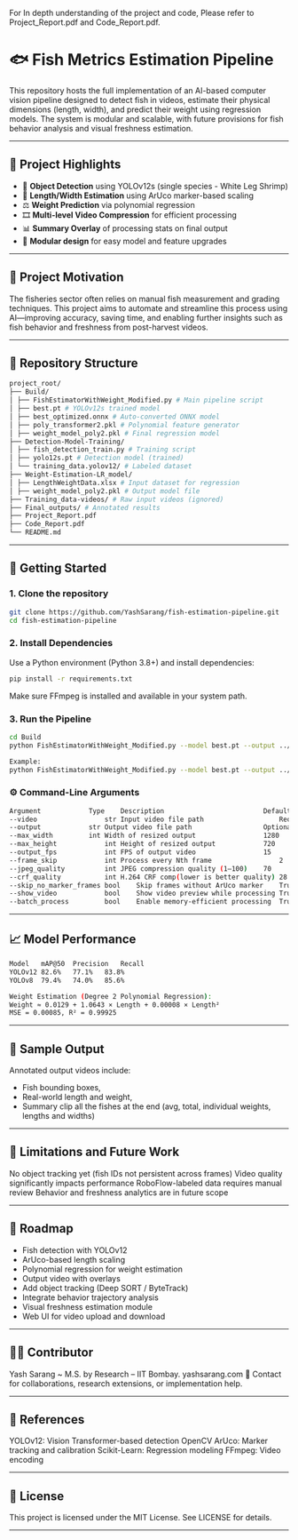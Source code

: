 For In depth understanding of the project and code,
Please refer to Project_Report.pdf and Code_Report.pdf.

# 🐟 Fish Metrics Estimation Pipeline

This repository hosts the full implementation of an AI-based computer vision pipeline designed to detect fish in videos, estimate their physical dimensions (length, width), and predict their weight using regression models. The system is modular and scalable, with future provisions for fish behavior analysis and visual freshness estimation.

---

## 📌 Project Highlights

- 🎯 **Object Detection** using YOLOv12s (single species - White Leg Shrimp)
- 📏 **Length/Width Estimation** using ArUco marker-based scaling
- ⚖️ **Weight Prediction** via polynomial regression
- 🎞️ **Multi-level Video Compression** for efficient processing
- 📊 **Summary Overlay** of processing stats on final output
- 🧱 **Modular design** for easy model and feature upgrades

---

## 🧠 Project Motivation

The fisheries sector often relies on manual fish measurement and grading techniques. This project aims to automate and streamline this process using AI—improving accuracy, saving time, and enabling further insights such as fish behavior and freshness from post-harvest videos.

---

## 📁 Repository Structure

```bash
project_root/
├── Build/
│ ├── FishEstimatorWithWeight_Modified.py # Main pipeline script
│ ├── best.pt # YOLOv12s trained model
│ ├── best_optimized.onnx # Auto-converted ONNX model
│ ├── poly_transformer2.pkl # Polynomial feature generator
│ ├── weight_model_poly2.pkl # Final regression model
├── Detection-Model-Training/
│ ├── fish_detection_train.py # Training script
│ ├── yolo12s.pt # Detection model (trained)
│ └── training_data.yolov12/ # Labeled dataset
├── Weight-Estimation-LR_model/
│ ├── LengthWeightData.xlsx # Input dataset for regression
│ ├── weight_model_poly2.pkl # Output model file
├── Training_data-videos/ # Raw input videos (ignored)
├── Final_outputs/ # Annotated results
├── Project_Report.pdf
├── Code_Report.pdf
└── README.md
```

---

## 🚀 Getting Started

### 1. Clone the repository

```bash
git clone https://github.com/YashSarang/fish-estimation-pipeline.git
cd fish-estimation-pipeline
```

### 2. Install Dependencies

Use a Python environment (Python 3.8+) and install dependencies:

```bash
pip install -r requirements.txt
```

Make sure FFmpeg is installed and available in your system path.

### 3. Run the Pipeline

```bash
cd Build
python FishEstimatorWithWeight_Modified.py --model best.pt --output ../Final_outputs/output_video.mp4 --video ../Training_data-videos/input_video.mp4

Example:
python FishEstimatorWithWeight_Modified.py --model best.pt --output ../Final_outputs/output_video.mp4 --video ../Training_data-videos/C1.mp4
```

### ⚙️ Command-Line Arguments

```bash
Argument	        Type	Description	                        Default
--video	                str	Input video file path	                Required
--output	        str	Output video file path	                Optional
--max_width	        int	Width of resized output	                1280
--max_height	        int	Height of resized output	        720
--output_fps	        int	FPS of output video	                15
--frame_skip	        int	Process every Nth frame	                2
--jpeg_quality	        int	JPEG compression quality (1–100)	70
--crf_quality	        int	H.264 CRF comp(lower is better quality)	28
--skip_no_marker_frames	bool	Skip frames without ArUco marker	True
--show_video	        bool	Show video preview while processing	True
--batch_process	        bool	Enable memory-efficient processing	True
```

---

## 📈 Model Performance

```bash
Model	mAP@50	Precision	Recall
YOLOv12	82.6%	77.1%	83.8%
YOLOv8	79.4%	74.0%	85.6%

Weight Estimation (Degree 2 Polynomial Regression):
Weight ≈ 0.0129 + 1.0643 × Length + 0.00008 × Length²
MSE = 0.00085, R² = 0.99925
```

---

## 🧪 Sample Output

Annotated output videos include:

- Fish bounding boxes,
- Real-world length and weight,
- Summary clip all the fishes at the end (avg, total, individual weights, lengths and widths)

---

## 🚧 Limitations and Future Work

No object tracking yet (fish IDs not persistent across frames)
Video quality significantly impacts performance
RoboFlow-labeled data requires manual review
Behavior and freshness analytics are in future scope

---

## 📅 Roadmap

- Fish detection with YOLOv12
- ArUco-based length scaling
- Polynomial regression for weight estimation
- Output video with overlays
- Add object tracking (Deep SORT / ByteTrack)
- Integrate behavior trajectory analysis
- Visual freshness estimation module
- Web UI for video upload and download

---

## 🧑‍💻 Contributor

Yash Sarang ~ M.S. by Research – IIT Bombay.
yashsarang.com
📧 Contact for collaborations, research extensions, or implementation help.

---

## 📄 References

YOLOv12: Vision Transformer-based detection
OpenCV ArUco: Marker tracking and calibration
Scikit-Learn: Regression modeling
FFmpeg: Video encoding

---

## 📜 License

This project is licensed under the MIT License. See LICENSE for details.

---
